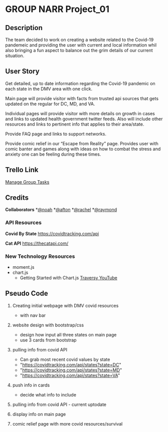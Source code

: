 # GROUP NARR Project_01


## Description

The team decided to work on creating a website related to the Covid-19 pandemeic and providing the user with current and local information whil also bringing a fun aspect to balance out the grim details of our current situation. 


## User Story

Get detailed, up to date information regarding the Covid-19 pandemic on each state in the DMV area with one click.

Main page will provide visitor with facts from trusted api sources that gets updated on the regular for DC, MD, and VA.

Individual pages will provide visitor with more details on growth in cases and links to updated health government twitter feeds. Also will include other resources and links to pertinent info that applies to their area/state.  

Provide FAQ page and links to support networks. 

Provide comic relief in our “Escape from Reality” page. Provides user with comic banter and games along with ideas on how to combat the stress and anxiety one can be feeling during these times.  

## Trello Link
[Manage Group Tasks](https://trello.com/invite/b/dBNdVUVs/ca5539805af6ee3d365b73815284aa73/gwu-project-1)

## Credits

**Collaborators**
*[@noah](https://github.com/nmhayne)
*[@afton](https://github.com/aftongauntlett)
*[@rachel](https://github.com/dcbeergoddess)
*[@raymond](https://github.com/rayfor1)


### API Resources

**Covid By State**
https://covidtracking.com/api

**Cat API**
https://thecatapi.com/

### New Technology Resources

* moment.js
* chart.js
    * Getting Started with Chart.js [Traversy YouTube](https://www.youtube.com/watch?v=sE08f4iuOhA)

## Pseudo Code

1. Creating initial webpage with DMV covid resources
   - with nav bar
2. website design with bootstrap/css
    - design how input all three states on main page
    - use 3 cards from bootstrap
3. pulling info from covid API
     - Can grab most recent covid values by state
    - "https://covidtracking.com/api/states?state=DC"
    - "https://covidtracking.com/api/states?state=MD"
    - "https://covidtracking.com/api/states?state=VA"
4. push info in cards
    - decide what info to include

3. pulling info from covid API - current uptodate 
4. display info on main page
7. comic relief page with more covid resources/survival 





